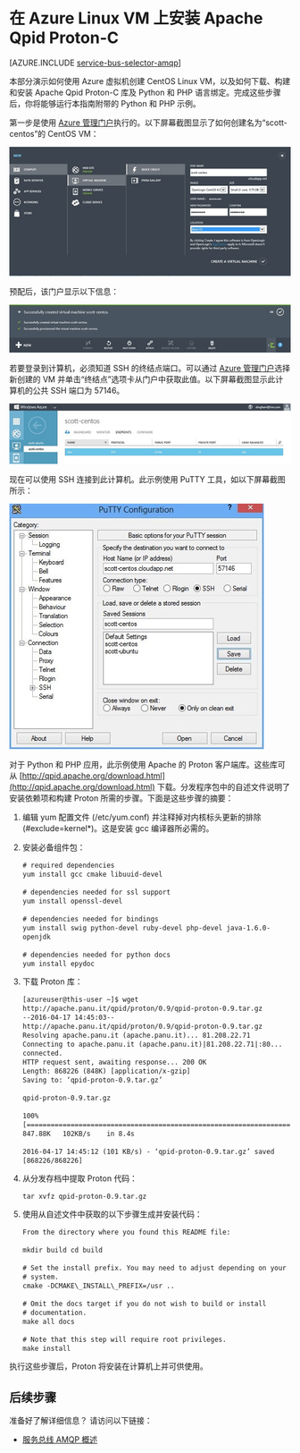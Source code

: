 <properties 
   pageTitle="如何在 Linux VM 上安装 Apache Qpid Proton-C | Azure"
   description="如何使用 Azure 虚拟机创建 CentOS Linux VM 以及如何生成和安装 Apache Qpid Proton-C 库。"
   services="service-bus"
   documentationCenter="na"
   authors="sethmanheim"
   manager="timlt"
    editor="" /> 
<tags 
   ms.service="service-bus"
    ms.date="05/06/2016"
   wacn.date="06/27/2016" />

# 在 Azure Linux VM 上安装 Apache Qpid Proton-C

[AZURE.INCLUDE [service-bus-selector-amqp](../includes/service-bus-selector-amqp.md)]

本部分演示如何使用 Azure 虚拟机创建 CentOS Linux VM，以及如何下载、构建和安装 Apache Qpid Proton-C 库及 Python 和 PHP 语言绑定。完成这些步骤后，你将能够运行本指南附带的 Python 和 PHP 示例。

第一步是使用 [Azure 管理门户][]执行的。以下屏幕截图显示了如何创建名为“scott-centos”的 CentOS VM：

![Azure Linux VM 上的 Proton][0]

预配后，该门户显示以下信息：

![Azure Linux VM 上的 Proton][1]

若要登录到计算机，必须知道 SSH 的终结点端口。可以通过 [Azure 管理门户][]选择新创建的 VM 并单击“终结点”选项卡从门户中获取此值。以下屏幕截图显示此计算机的公共 SSH 端口为 57146。

![Azure Linux VM 上的 Proton][2]

现在可以使用 SSH 连接到此计算机。此示例使用 PuTTY 工具，如以下屏幕截图所示：

![Azure Linux VM 上的 Proton][3]

对于 Python 和 PHP 应用，此示例使用 Apache 的 Proton 客户端库。这些库可从 [http://qpid.apache.org/download.html](http://qpid.apache.org/download.html) 下载。分发程序包中的自述文件说明了安装依赖项和构建 Proton 所需的步骤。下面是这些步骤的摘要：

1.  编辑 yum 配置文件 (/etc/yum.conf) 并注释掉对内核标头更新的排除 (#exclude=kernel*)。这是安装 gcc 编译器所必需的。

2.  安装必备组件包：

		# required dependencies 
		yum install gcc cmake libuuid-devel
		
		# dependencies needed for ssl support
		yum install openssl-devel
		
		# dependencies needed for bindings
		yum install swig python-devel ruby-devel php-devel java-1.6.0-openjdk
		
		# dependencies needed for python docs
		yum install epydoc


1.  下载 Proton 库：

	```
	[azureuser@this-user ~]$ wget http://apache.panu.it/qpid/proton/0.9/qpid-proton-0.9.tar.gz
	--2016-04-17 14:45:03--  http://apache.panu.it/qpid/proton/0.9/qpid-proton-0.9.tar.gz
	Resolving apache.panu.it (apache.panu.it)... 81.208.22.71
	Connecting to apache.panu.it (apache.panu.it)|81.208.22.71|:80... connected.
	HTTP request sent, awaiting response... 200 OK
	Length: 868226 (848K) [application/x-gzip]
	Saving to: ‘qpid-proton-0.9.tar.gz’
	
	qpid-proton-0.9.tar.gz                               
	
	100%[====================================================================================================================>] 847.88K   102KB/s    in 8.4s    
	
	2016-04-17 14:45:12 (101 KB/s) - ‘qpid-proton-0.9.tar.gz’ saved [868226/868226]
	```

1.  从分发存档中提取 Proton 代码：


		tar xvfz qpid-proton-0.9.tar.gz


1.  使用从自述文件中获取的以下步骤生成并安装代码：


		From the directory where you found this README file:	
		
		mkdir build cd build
				
		# Set the install prefix. You may need to adjust depending on your		
		# system.		
		cmake -DCMAKE\_INSTALL\_PREFIX=/usr ..
				
		# Omit the docs target if you do not wish to build or install		
		# documentation.		
		make all docs
				
		# Note that this step will require root privileges.		
		make install


执行这些步骤后，Proton 将安装在计算机上并可供使用。

## 后续步骤

准备好了解详细信息？ 请访问以下链接：

- [服务总线 AMQP 概述]

[服务总线 AMQP 概述]: /documentation/articles/service-bus-amqp-overview
[0]: ./media/service-bus-amqp-apache/amqp-apache-1.png
[1]: ./media/service-bus-amqp-apache/amqp-apache-2.png
[2]: ./media/service-bus-amqp-apache/amqp-apache-3.png
[3]: ./media/service-bus-amqp-apache/amqp-apache-4.png

[Azure 管理门户]: http://manage.windowsazure.cn

<!---HONumber=Mooncake_0104_2016-->